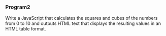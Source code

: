 ### Program2
Write a JavaScript that calculates the squares and cubes of the numbers from 0 to 10
and outputs HTML text that displays the resulting values in an HTML table format.
